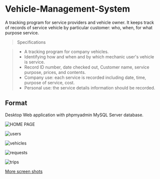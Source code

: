 # Vehicle-Management-System

A tracking program for service providers and vehicle owner.
It keeps track of records of service vehicle by particular customer: 
who, when, for what purpose service.

> Specifications 

> *	A tracking program for company vehicles. 
> *	Identifying how and when and by which mechanic user's vehicle is service. 
> * Record ID number, date checked out, Customer name, service purpose, prices, and contents. 
> * Company use: each service is recorded including date, time, purpose of service, cost. 
> * Personal use: the service details information should be recorded. 

## Format

Desktop Web application with phpmyadmin MySQL Server database.


![HOME PAGE](!https://user-images.githubusercontent.com/77150491/164752516-b0803427-e26d-42de-8ff7-a5c4ad11d62f.jpg)

![users](https://raw.githubusercontent.com/aemulare/Vehicle-Management-System/master/doc/VMS-screen-shots/VMS-02-Users.png)

![vehicles](https://raw.githubusercontent.com/aemulare/Vehicle-Management-System/master/doc/VMS-screen-shots/VMS-04-Vehicles.png)

![requests](https://raw.githubusercontent.com/aemulare/Vehicle-Management-System/master/doc/VMS-screen-shots/VMS-06-Requests.png)

![trips](https://raw.githubusercontent.com/aemulare/Vehicle-Management-System/master/doc/VMS-screen-shots/VMS-08-Trips.png)

[More screen shots](https://github.com/aemulare/Vehicle-Management-System/tree/master/doc/VMS-screen-shots)


